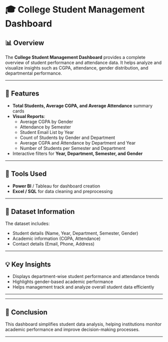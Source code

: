 # 🎓 College Student Management Dashboard

## 📊 Overview
The **College Student Management Dashboard** provides a complete overview of student performance and attendance data. It helps analyze and visualize insights such as CGPA, attendance, gender distribution, and departmental performance.

---

## 🚀 Features
- **Total Students, Average CGPA, and Average Attendance** summary cards  
- **Visual Reports**:
  - Average CGPA by Gender  
  - Attendance by Semester  
  - Student Email List by Year  
  - Count of Students by Gender and Department  
  - Average CGPA and Attendance by Department and Year  
  - Number of Students per Semester and Department  
- Interactive filters for **Year, Department, Semester, and Gender**

---

## 🧰 Tools Used
- **Power BI** / Tableau for dashboard creation  
- **Excel / SQL** for data cleaning and preprocessing  

---

## 📁 Dataset Information
The dataset includes:
- Student details (Name, Year, Department, Semester, Gender)  
- Academic information (CGPA, Attendance)  
- Contact details (Email, Phone, Address)

---

## 💡 Key Insights
- Displays department-wise student performance and attendance trends  
- Highlights gender-based academic performance  
- Helps management track and analyze overall student data efficiently  

---



---

## 🏁 Conclusion
This dashboard simplifies student data analysis, helping institutions monitor academic performance and improve decision-making processes.

---
